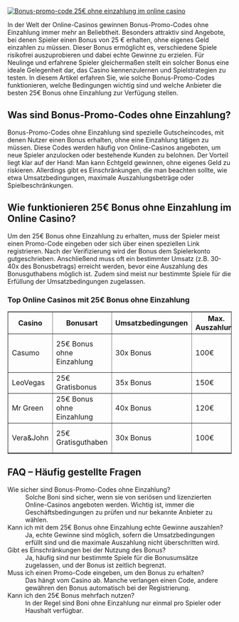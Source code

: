 [![Bonus-promo-code 25€ ohne einzahlung im online casino](https://123-caf.pages.dev/gitsignup.png)](https://vrmoo.ru/Bt82HjjY)

<p>In der Welt der Online-Casinos gewinnen Bonus-Promo-Codes ohne Einzahlung immer mehr an Beliebtheit. Besonders attraktiv sind Angebote, bei denen Spieler einen Bonus von 25 € erhalten, ohne eigenes Geld einzahlen zu müssen. Dieser Bonus ermöglicht es, verschiedene Spiele risikofrei auszuprobieren und dabei echte Gewinne zu erzielen. Für Neulinge und erfahrene Spieler gleichermaßen stellt ein solcher Bonus eine ideale Gelegenheit dar, das Casino kennenzulernen und Spielstrategien zu testen. In diesem Artikel erfahren Sie, wie solche Bonus-Promo-Codes funktionieren, welche Bedingungen wichtig sind und welche Anbieter die besten 25€ Bonus ohne Einzahlung zur Verfügung stellen.</p>  <h2>Was sind Bonus-Promo-Codes ohne Einzahlung?</h2> <p>Bonus-Promo-Codes ohne Einzahlung sind spezielle Gutscheincodes, mit denen Nutzer einen Bonus erhalten, ohne eine Einzahlung tätigen zu müssen. Diese Codes werden häufig von Online-Casinos angeboten, um neue Spieler anzulocken oder bestehende Kunden zu belohnen. Der Vorteil liegt klar auf der Hand: Man kann Echtgeld gewinnen, ohne eigenes Geld zu riskieren. Allerdings gibt es Einschränkungen, die man beachten sollte, wie etwa Umsatzbedingungen, maximale Auszahlungsbeträge oder Spielbeschränkungen.</p>  <h2>Wie funktionieren 25€ Bonus ohne Einzahlung im Online Casino?</h2> <p>Um den 25€ Bonus ohne Einzahlung zu erhalten, muss der Spieler meist einen Promo-Code eingeben oder sich über einen speziellen Link registrieren. Nach der Verifizierung wird der Bonus dem Spielerkonto gutgeschrieben. Anschließend muss oft ein bestimmter Umsatz (z.B. 30-40x des Bonusbetrags) erreicht werden, bevor eine Auszahlung des Bonusguthabens möglich ist. Zudem sind meist nur bestimmte Spiele für die Erfüllung der Umsatzbedingungen zugelassen.</p>  <h3>Top Online Casinos mit 25€ Bonus ohne Einzahlung</h3> <table border="1" cellpadding="8" cellspacing="0">   <thead>     <tr>       <th>Casino</th>       <th>Bonusart</th>       <th>Umsatzbedingungen</th>       <th>Max. Auszahlung</th>       <th>Besondere Merkmale</th>     </tr>   </thead>   <tbody>     <tr>       <td>Casumo</td>       <td>25€ Bonus ohne Einzahlung</td>       <td>30x Bonus</td>       <td>100€</td>       <td>Große Spielauswahl, schnelle Auszahlungen</td>     </tr>     <tr>       <td>LeoVegas</td>       <td>25€ Gratisbonus</td>       <td>35x Bonus</td>       <td>150€</td>       <td>Mobile Optimierung, Live Casino</td>     </tr>     <tr>       <td>Mr Green</td>       <td>25€ Bonus ohne Einzahlung</td>       <td>40x Bonus</td>       <td>120€</td>       <td>Attraktive Promotionen, seriöse Lizenz</td>     </tr>     <tr>       <td>Vera&John</td>       <td>25€ Gratisguthaben</td>       <td>30x Bonus</td>       <td>100€</td>       <td>Benutzerfreundliche Plattform, schnelle Boni</td>     </tr>   </tbody> </table>  <h2>FAQ – Häufig gestellte Fragen</h2> <dl>   <dt>Wie sicher sind Bonus-Promo-Codes ohne Einzahlung?</dt>   <dd>Solche Boni sind sicher, wenn sie von seriösen und lizenzierten Online-Casinos angeboten werden. Wichtig ist, immer die Geschäftsbedingungen zu prüfen und nur bekannte Anbieter zu wählen.</dd>    <dt>Kann ich mit dem 25€ Bonus ohne Einzahlung echte Gewinne auszahlen?</dt>   <dd>Ja, echte Gewinne sind möglich, sofern die Umsatzbedingungen erfüllt sind und die maximale Auszahlung nicht überschritten wird.</dd>    <dt>Gibt es Einschränkungen bei der Nutzung des Bonus?</dt>   <dd>Ja, häufig sind nur bestimmte Spiele für die Bonusumsätze zugelassen, und der Bonus ist zeitlich begrenzt.</dd>    <dt>Muss ich einen Promo-Code eingeben, um den Bonus zu erhalten?</dt>   <dd>Das hängt vom Casino ab. Manche verlangen einen Code, andere gewähren den Bonus automatisch bei der Registrierung.</dd>    <dt>Kann ich den 25€ Bonus mehrfach nutzen?</dt>   <dd>In der Regel sind Boni ohne Einzahlung nur einmal pro Spieler oder Haushalt verfügbar.</dd> </dl>